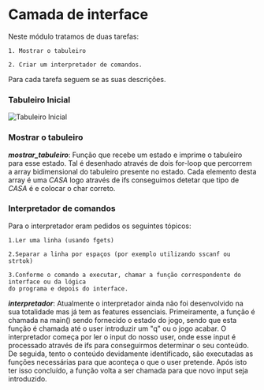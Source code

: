 # Camada de interface
Neste módulo tratamos de duas tarefas:

    1. Mostrar o tabuleiro
   
    2. Criar um interpretador de comandos.

Para cada tarefa seguem se as suas descrições.

### Tabuleiro Inicial

<img src="https://github.com/andreubita/li2-201920/blob/master/relatorios/guiao5/tabuleiro_incial.png" align="center" alt="Tabuleiro Inicial">

### Mostrar o tabuleiro

***mostrar_tabuleiro***:
Função que recebe um estado e imprime o tabuleiro para esse estado.
Tal é desenhado através de dois for-loop que percorrem a array bidimensional do tabuleiro presente no estado.
Cada elemento desta array é uma *CASA* logo através de ifs conseguimos detetar que tipo de *CASA* é e colocar o char correto.

### Interpretador de comandos

Para o interpretador eram pedidos os seguintes tópicos:
   
    1.Ler uma linha (usando fgets)
   
    2.Separar a linha por espaços (por exemplo utilizando sscanf ou strtok)
   
    3.Conforme o comando a executar, chamar a função correspondente do interface ou da lógica
    do programa e depois do interface.
    
***interpretador***:
Atualmente o interpretador ainda não foi desenvolvido na sua totalidade mas já tem as features essenciais.
Primeiramente, a função é chamada na main() sendo fornecido o estado do jogo, sendo que esta função é chamada até o
user introduzir um "q" ou o jogo acabar.
O interpretador começa por ler o input do nosso user, onde esse input é processado através de ifs para conseguirmos
determinar o seu conteúdo.
De seguida, tento o conteúdo devidamente identificado, são executadas as funções necessárias para que aconteça o que o user
pretende.
Após isto ter isso concluído, a função volta a ser chamada para que novo input seja introduzido.
